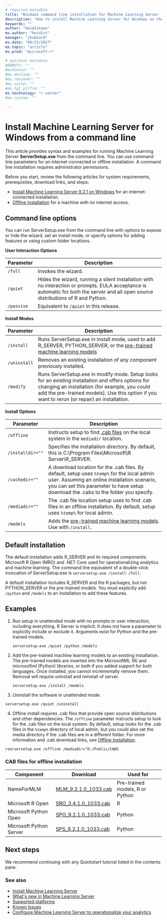 ```yaml
---
# required metadata
title: "Windows command line installation for Machine Learning Server | Microsoft Docs"
description: "How to install Machine Learning Server for Windows on the command line."
keywords: ""
author: "HeidiSteen"
ms.author: "heidist"
manager: "jhubbard"
ms.date: "09/15/2017"
ms.topic: "article"
ms.prod: "microsoft-r"

# optional metadata
#ROBOTS: ""
#audience: ""
#ms.devlang: ""
#ms.reviewer: ""
#ms.suite: ""
#ms.tgt_pltfrm: ""
ms.technology: "r-server"
#ms.custom: ""

---
```


# Install Machine Learning Server for Windows from a command line

This article provides syntax and examples for running Machine Learning Server **ServerSetup.exe** from the command line. You can use command line parameters for an internet-connected or offline installation. A command line installation requires administrator permissions.

Before you start, review the following articles for system requirements, prerequisites, download links, and steps:

+ [Install Machine Learning Server 9.2.1 on Windows](machine-learning-server-windows-install.md) for an internet-connected installation.
+ [Offline installation](machine-learning-server-windows-offline.md) for a machine with no internet access.

## Command line options

You can run ServerSetup.exe from the command line with options to expose or hide the wizard, set an install mode, or specify options for adding features or using custom folder locations.

**User Interaction Options**

| Parameter | Description |
|-----------|-------------|
| `/full` | Invokes the wizard. |
| `/quiet` | Hides the wizard, running a silent installation with no interaction or prompts. EULA acceptance is automatic for both the server and all open source distributions of R and Python. |
| `/passive` | Equivalent to `/quiet` in this release. |

 
**Install Modes**

| Parameter | Description |
|-----------|-------------|
| `/install` | Runs ServerSetup.exe in install mode, used to add R_SERVER, PYTHON_SERVER, or the [pre-trained machine learning models](microsoftml-install-pretrained-models.md)|
| `/uninstall` | Removes an existing installation of any component previously installed. |
| `/modify` | Runs ServerSetup.exe in modify mode. Setup looks for an existing installation and offers options for changing an installation (for example, you could add the pre-trained models). Use this option if you want to rerun (or repair) an installation. |

 
**Install Options**

| Parameter | Description |
|-----------|-------------|
| `/offline` | Instructs setup to find [.cab files](#cab-files) on the local system in the `mediadir` location. |
| `/installdir=""` | Specifies the installation directory. By default, this is C:\Program Files\Microsoft\R Server\R_SERVER. |
| `/cachedir=""` | A download location for the .cab files. By default, setup uses `%temp%` for the local admin user. Assuming an online installation scenario, you can set this parameter to have setup download the .cabs to the folder you specify. |
| `/mediadir=""` | The .cab file location setup uses to find .cab files in an offline installation. By default, setup uses `%temp%` for local admin. |
| `/models` | Adds the [pre-trained machine learning models](microsoftml-install-pretrained-models.md). Use with `/install`.|


## Default installation

The default installation adds R_SERVER and its required components: Microsoft R Open (MRO) and .NET Core used for operationalizing analytics and machine learning. The command line equivalent of a double-click invocation of ServerSetup.exe is `serversetup.exe /install /full`.

A default installation includes R_SERVER and the R packages, but not PYTHON_SERVER or the pre-trained models. You must explicitly add `/python` and `/models` to an installation to add these features.

## Examples

1. Run setup in unattended mode with no prompts or user interaction, including everything. R Server is implicit. It does not have a parameter to explicitly include or exclude it. Arguments exist for Python and the pre-trained models.

   `serversetup.exe /quiet /python /models`

2. Add the pre-trained machine learning models to an existing installation. The pre-trained models are inserted into the MicrosoftML (R) and microsoftml (Python) libraries, or both if you added support for both languages. Once installed, you cannot incrementally remove them. Removal will require uninstall and reinstall of server. 

   `serversetup.exe /install /models`

3. Uninstall the software in unattended mode.

  `serversetup.exe /quiet /uninstall`  

4. Offline install requires .cab files that provide open source distributions and other dependencies. The `/offline` parameter instructs setup to look for the .cab files on the local system. By default, setup looks for the .cab files in the `%temp%` directory of local admin, but you could also set the media directory if the .cab files are in a different folder. For more information and .cab download links, see [Offline installation](machine-learning-server-windows-offline.md).

  `rserversetup.exe /offline /mediadir="D:/Public/CABS` 

<a name="cab-files"></a>

### CAB files for offline installation

| Component | Download | Used for | 
|-----------|----------|----------|
|NameForMLM |[MLM_9.2.1.0_1033.cab](https://go.microsoft.com/fwlink/?LinkId=852727) | Pre-trained models, R or Python |
|Microsoft R Open |[SRO_3.4.1.0_1033.cab](https://go.microsoft.com/fwlink/?LinkId=852724) | R |
|Microsoft Python Open |[SPO_9.2.1.0_1033.cab](https://go.microsoft.com/fwlink/?LinkId=852723) | Python |
|Microsoft Python Server |[SPS_9.2.1.0_1033.cab](https://go.microsoft.com/fwlink/?LinkId=852726) | Python |

## Next steps

We recommend continuing with any Quickstart tutorial listed in the contents pane. 

### See also

+ [Install Machine Learning Server](r-server-install.md)
+ [What's new in Machine Learning Server](../whats-new-in-machine-learning-server.md)
+ [Supported platforms](r-server-install-supported-platforms.md)  
+ [Known Issues](../resources-known-issues.md)  
+ [Configure Machine Learning Server to operationalize your analytics](../what-is-operationalization.md)